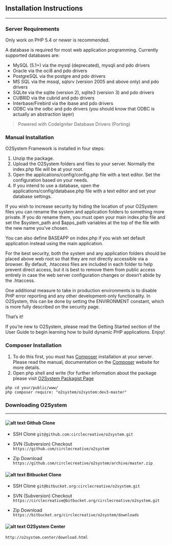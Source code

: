 ## Installation Instructions ##
------------------------------

### Server Requirements ###
Only work on PHP 5.4 or newer is recommended.

A database is required for most web application programming. Currently supported databases are:

- MySQL (5.1+) via the mysql (deprecated), mysqli and pdo drivers
- Oracle via the oci8 and pdo drivers
- PostgreSQL via the postgre and pdo drivers
- MS SQL via the mssql, sqlsrv (version 2005 and above only) and pdo drivers
- SQLite via the sqlite (version 2), sqlite3 (version 3) and pdo drivers
- CUBRID via the cubrid and pdo drivers
- Interbase/Firebird via the ibase and pdo drivers
- ODBC via the odbc and pdo drivers (you should know that ODBC is actually an abstraction layer)

> Powered with CodeIgniter Database Drivers (Porting)

### Manual Installation ###

O2System Framework is installed in four steps:

1. Unzip the package.
2. Upload the O2System folders and files to your server. Normally the index.php file will be at your root.
3. Open the applications/config/config.php file with a text editor. Set the configuration based on your needs.
4. If you intend to use a database, open the applications/config/database.php file with a text editor and set your database settings.

If you wish to increase security by hiding the location of your O2System files you can rename the system and application folders to something more private. If you do rename them, you must open your main index.php file and set the $system_path and $apps_path variables at the top of the file with the new name you’ve chosen.

You can also define BASEAPP on index.php if you wish set default application instead using the main application.

For the best security, both the system and any application folders should be placed above web root so that they are not directly accessible via a browser. By default, .htaccess files are included in each folder to help prevent direct access, but it is best to remove them from public access entirely in case the web server configuration changes or doesn’t abide by the .htaccess.

One additional measure to take in production environments is to disable PHP error reporting and any other development-only functionality. In O2System, this can be done by setting the ENVIRONMENT constant, which is more fully described on the security page.

That’s it!

If you’re new to O2System, please read the Getting Started section of the User Guide to begin learning how to build dynamic PHP applications. Enjoy!

### Composer Installation ###
1. To do this first, you must has [Composer](http://getcomposer.org) installation at your server. Please read the manual, documentation on the [Composer](http://getcomposer.org) website for more details.
2. Open php shell and write (for further information about the package please visit [O2System Packagist Page](https://packagist.org/packages/o2system/o2system)

```
php cd your/public/www/
php composer require: "o2system/o2system:dev3-master"
```

### Downloading O2System ###
--------------------------------------

#### ![alt text](assets/modules/wiki/images/logo_github.png "Github") Github Clone ####
- SSH Clone
``git@github.com:circlecreative/o2system.git``

- SVN (Subversion) Checkout
``https://github.com/circlecreative/o2system``

- Zip Download
``https://github.com/circlecreative/o2system/archive/master.zip``

#### ![alt text](assets/modules/wiki/images/logo_bitbucket.png "Bitbucket") Bitbucket Clone ####
- SSH Clone
``git@bitbucket.org:circlecreative/o2system.git``

- SVN (Subversion) Checkout
``https://circlecreative@bitbucket.org/circlecreative/o2system.git``

- Zip Download
``https://bitbucket.org/circlecreative/o2system/downloads``

#### ![alt text](assets/system/images/logo.png "O2System") O2System Center ####
``http://o2system.center/download.html``